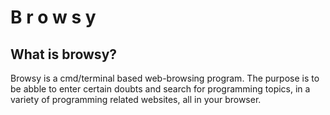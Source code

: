 # B r o w s y

## What is browsy?

Browsy is a cmd/terminal based web-browsing program. The purpose is to be abble to enter certain doubts
and search for programming topics, in a variety of programming related websites, all in your browser.
